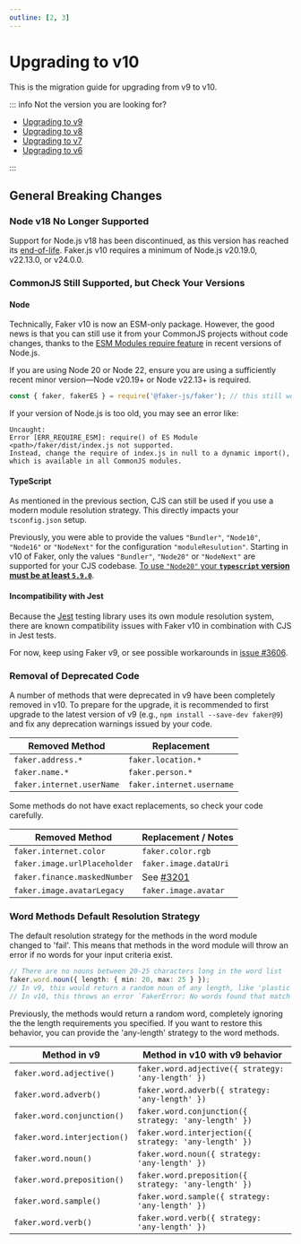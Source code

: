```yaml
---
outline: [2, 3]
---
```


# Upgrading to v10

This is the migration guide for upgrading from v9 to v10.

::: info Not the version you are looking for?

- [Upgrading to v9](https://v9.fakerjs.dev/guide/upgrading.html)
- [Upgrading to v8](https://v8.fakerjs.dev/guide/upgrading.html)
- [Upgrading to v7](https://v7.fakerjs.dev/guide/upgrading.html)
- [Upgrading to v6](https://v6.fakerjs.dev/migration-guide-v5/)

:::

## General Breaking Changes

### Node v18 No Longer Supported

Support for Node.js v18 has been discontinued, as this version has reached its [end-of-life](https://github.com/nodejs/Release). Faker.js v10 requires a minimum of Node.js v20.19.0, v22.13.0, or v24.0.0.

### CommonJS Still Supported, but Check Your Versions

#### Node

Technically, Faker v10 is now an ESM-only package. However, the good news is that you can still use it from your CommonJS projects without code changes, thanks to the [ESM Modules require feature](https://nodejs.org/api/modules.html#loading-ecmascript-modules-using-require) in recent versions of Node.js.

If you are using Node 20 or Node 22, ensure you are using a sufficiently recent minor version—Node v20.19+ or Node v22.13+ is required.

```ts
const { faker, fakerES } = require('@faker-js/faker'); // this still works
```

If your version of Node.js is too old, you may see an error like:

```
Uncaught:
Error [ERR_REQUIRE_ESM]: require() of ES Module <path>/faker/dist/index.js not supported.
Instead, change the require of index.js in null to a dynamic import(), which is available in all CommonJS modules.
```

#### TypeScript

As mentioned in the previous section, CJS can still be used if you use a modern module resolution strategy. This directly impacts your `tsconfig.json` setup.

Previously, you were able to provide the values `"Bundler"`, `"Node10"`, `"Node16"` or `"NodeNext"` for the configuration `"moduleResulution"`. Starting in v10 of Faker, only the values `"Bundler"`, `"Node20"` or `"NodeNext"` are supported for your CJS codebase. [To use `"Node20"` your **`typescript` version must be at least `5.9.0`**](https://devblogs.microsoft.com/typescript/announcing-typescript-5-9/#support-for---module-node20).

#### Incompatibility with Jest

Because the [Jest](https://www.npmjs.com/package/jest) testing library uses its own module resolution system, there are known compatibility issues with Faker v10 in combination with CJS in Jest tests.

For now, keep using Faker v9, or see possible workarounds in [issue #3606](https://github.com/faker-js/faker/issues/3606).

### Removal of Deprecated Code

A number of methods that were deprecated in v9 have been completely removed in v10. To prepare for the upgrade, it is recommended to first upgrade to the latest version of v9 (e.g., `npm install --save-dev faker@9`) and fix any deprecation warnings issued by your code.

| Removed Method            | Replacement               |
| ------------------------- | ------------------------- |
| `faker.address.*`         | `faker.location.*`        |
| `faker.name.*`            | `faker.person.*`          |
| `faker.internet.userName` | `faker.internet.username` |

Some methods do not have exact replacements, so check your code carefully.

| Removed Method               | Replacement / Notes                                      |
| ---------------------------- | -------------------------------------------------------- |
| `faker.internet.color`       | `faker.color.rgb`                                        |
| `faker.image.urlPlaceholder` | `faker.image.dataUri`                                    |
| `faker.finance.maskedNumber` | See [#3201](https://github.com/faker-js/faker/pull/3201) |
| `faker.image.avatarLegacy`   | `faker.image.avatar`                                     |

### Word Methods Default Resolution Strategy

The default resolution strategy for the methods in the word module changed to 'fail'.
This means that methods in the word module will throw an error if no words for your input criteria exist.

```ts
// There are no nouns between 20-25 characters long in the word list
faker.word.noun({ length: { min: 20, max: 25 } });
// In v9, this would return a random noun of any length, like 'plastic'
// In v10, this throws an error `FakerError: No words found that match the given length.`
```

Previously, the methods would return a random word, completely ignoring the the length requirements you specified.
If you want to restore this behavior, you can provide the 'any-length' strategy to the word methods.

| Method in v9                | Method in v10 with v9 behavior                        |
| --------------------------- | ----------------------------------------------------- |
| `faker.word.adjective()`    | `faker.word.adjective({ strategy: 'any-length' })`    |
| `faker.word.adverb()`       | `faker.word.adverb({ strategy: 'any-length' })`       |
| `faker.word.conjunction()`  | `faker.word.conjunction({ strategy: 'any-length' })`  |
| `faker.word.interjection()` | `faker.word.interjection({ strategy: 'any-length' })` |
| `faker.word.noun()`         | `faker.word.noun({ strategy: 'any-length' })`         |
| `faker.word.preposition()`  | `faker.word.preposition({ strategy: 'any-length' })`  |
| `faker.word.sample()`       | `faker.word.sample({ strategy: 'any-length' })`       |
| `faker.word.verb()`         | `faker.word.verb({ strategy: 'any-length' })`         |
